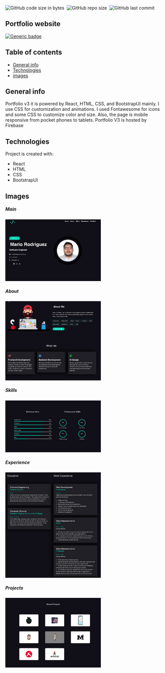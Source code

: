 ![GitHub code size in bytes](https://img.shields.io/github/languages/code-size/MarioR9/PortfolioV3)&nbsp;
![GitHub repo size](https://img.shields.io/github/repo-size/MarioR9/PortfolioV3?color=g&label=Repo%20Size)&nbsp; 
![GitHub last commit](https://img.shields.io/github/last-commit/MarioR9/PortfolioV3)

## Portfolio website

[![Generic badge](https://img.shields.io/badge/Live-Web-blue.svg)](https://mariorod9.web.app/)&nbsp;

## Table of contents
* [General info](#general-info)
* [Technologies](#technologies)
* [images](#images)

## General info

Portfolio v3 it is powered by React, HTML, CSS, and BootstrapUI mainly. I use CSS for customization and animations. I used Fontawesome for icons and some CSS to customize color and size. Also, the page is mobile responsive from pocket phones to tablets. Portfolio V3 is hosted by Firebase
	
## Technologies

Project is created with:
* React 
* HTML
* CSS
* BootstrapUI


## Images

##### Main 
<img src="ReadmeImages/main.png" width="300"> 

##### About 
<img src="ReadmeImages/about.png" width="300"> 

##### Skills 
<img src="ReadmeImages/skills.png" width="300"> 

##### Experience 
<img src="ReadmeImages/exp.png" width="300"> 

##### Projects 
<img src="ReadmeImages/projects.png" width="300"> 


